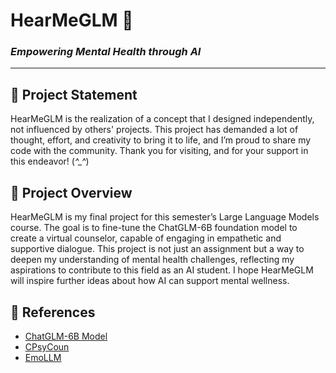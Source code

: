 # HearMeGLM 🌱

### *Empowering Mental Health through AI*

---

## 🌟 Project Statement
HearMeGLM is the realization of a concept that I designed independently, not influenced by others' projects. This project has demanded a lot of thought, effort, and creativity to bring it to life, and I’m proud to share my code with the community. Thank you for visiting, and for your support in this endeavor! (*^_^*)

## 📖 Project Overview
HearMeGLM is my final project for this semester’s Large Language Models course. The goal is to fine-tune the ChatGLM-6B foundation model to create a virtual counselor, capable of engaging in empathetic and supportive dialogue. This project is not just an assignment but a way to deepen my understanding of mental health challenges, reflecting my aspirations to contribute to this field as an AI student. I hope HearMeGLM will inspire further ideas about how AI can support mental wellness.

## 🔗 References
- [ChatGLM-6B Model](https://github.com/THUDM/ChatGLM-6B)
- [CPsyCoun](https://github.com/CAS-SIAT-XinHai/CPsyCoun)
- [EmoLLM](https://github.com/SmartFlowAI/EmoLLM)
